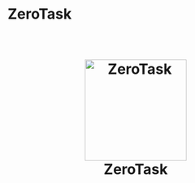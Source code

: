 # ZeroTask

<h1 align="center">
  <br>
  <a href="https://zerotask.dev"><img src="https://github.com/DomCritchlow/ZeroTask/blob/master/assets/Asset 3.png" alt="ZeroTask" width="200"></a>
  <br>
  ZeroTask
  <br>
</h1>